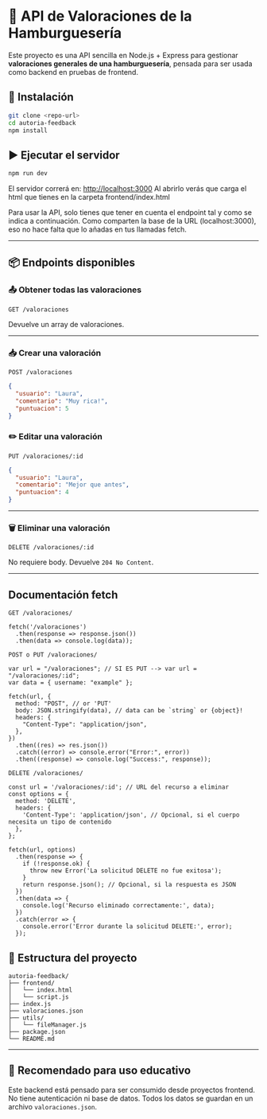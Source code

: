 # 🧪 API de Valoraciones de la Hamburguesería

Este proyecto es una API sencilla en Node.js + Express para gestionar **valoraciones generales de una hamburguesería**, pensada para ser usada como backend en pruebas de frontend.

## 🚀 Instalación

```bash
git clone <repo-url> 
cd autoria-feedback
npm install
```

## ▶️ Ejecutar el servidor

```bash
npm run dev
```

El servidor correrá en: [http://localhost:3000](http://localhost:3000)
Al abrirlo verás que carga el html que tienes en la carpeta frontend/index.html

Para usar la API, solo tienes que tener en cuenta el endpoint tal y como se indica a continuación. Como comparten la base de la URL (localhost:3000), eso no hace falta que lo añadas en tus llamadas fetch. 


---

## 📦 Endpoints disponibles

### 📤 Obtener todas las valoraciones

`GET /valoraciones`

Devuelve un array de valoraciones.

---

### 📥 Crear una valoración

`POST /valoraciones`

```json
{
  "usuario": "Laura",
  "comentario": "Muy rica!",
  "puntuacion": 5
}
```


### ✏️ Editar una valoración

`PUT /valoraciones/:id`

```json
{
  "usuario": "Laura",
  "comentario": "Mejor que antes",
  "puntuacion": 4
}
```

---

### 🗑 Eliminar una valoración

`DELETE /valoraciones/:id`

No requiere body. Devuelve `204 No Content`.

---


## Documentación fetch

`GET /valoraciones/`

```
fetch('/valoraciones')
  .then(response => response.json())
  .then(data => console.log(data));
```

`POST o PUT /valoraciones/`

```
var url = "/valoraciones"; // SI ES PUT --> var url = "/valoraciones/:id";
var data = { username: "example" };

fetch(url, {
  method: "POST", // or 'PUT'
  body: JSON.stringify(data), // data can be `string` or {object}!
  headers: {
    "Content-Type": "application/json",
  },
})
  .then((res) => res.json())
  .catch((error) => console.error("Error:", error))
  .then((response) => console.log("Success:", response));
```

`DELETE /valoraciones/`

```
const url = '/valoraciones/:id'; // URL del recurso a eliminar
const options = {
  method: 'DELETE',
  headers: {
    'Content-Type': 'application/json', // Opcional, si el cuerpo necesita un tipo de contenido
  },
};

fetch(url, options)
  .then(response => {
    if (!response.ok) {
      throw new Error('La solicitud DELETE no fue exitosa');
    }
    return response.json(); // Opcional, si la respuesta es JSON
  })
  .then(data => {
    console.log('Recurso eliminado correctamente:', data);
  })
  .catch(error => {
    console.error('Error durante la solicitud DELETE:', error);
  });
```

## 📁 Estructura del proyecto

```
autoria-feedback/
├── frontend/
│   └── index.html
│   └── script.js
├── index.js
├── valoraciones.json
├── utils/
│   └── fileManager.js
├── package.json
└── README.md
```

---

## 🧠 Recomendado para uso educativo

Este backend está pensado para ser consumido desde proyectos frontend. No tiene autenticación ni base de datos. Todos los datos se guardan en un archivo `valoraciones.json`.
